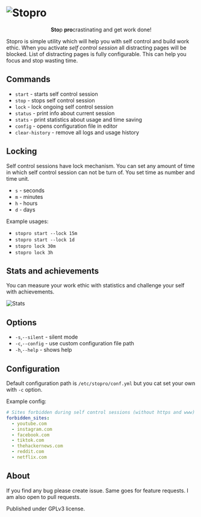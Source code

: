 # ![Stopro](https://blackblog.cz/assets/img/projects/stopro.svg)

<p align="center">
<b>Sto</b>p <b>pro</b>crastinating and get work done!
</p>

Stopro is simple utility which will help you with self control and build work ethic.
When you activate *self control session* all distracting pages will be blocked. List of
distracting pages is fully configurable. This can help you focus and stop wasting time.

## Commands
- `start`           - starts self control session
- `stop`            - stops self control session
- `lock`            - lock ongoing self control session
- `status`          - print info about current session
- `stats`           - print statistics about usage and time saving
- `config`          - opens configuration file in editor
- `clear-history`   - remove all logs and usage history

## Locking
Self control sessions have lock mechanism. You can set any amount of time in which
self control session can not be turn of. You set time as number and time unit.

- `s` - seconds
- `m` - minutes
- `h` - hours
- `d` - days

Example usages:
- `stopro start --lock 15m`
- `stopro start --lock 1d`
- `stopro lock 30m`
- `stopro lock 3h`

## Stats and achievements
You can measure your work ethic with statistics and challenge your self with achievements.

![Stats](https://jc.ggu.cz/files/stopro-screenshot.png)

## Options
- `-s`,`--silent` - silent mode
- `-c`,`--config` - use custom configuration file path
- `-h`,`--help`   - shows help


## Configuration
Default configuration path is `/etc/stopro/conf.yml` but you cat set your own with `-c`
option.

Example config:
```yml
# Sites forbidden during self control sessions (without https and www) 
forbidden_sites:
  - youtube.com
  - instagram.com
  - facebook.com
  - tiktok.com
  - thehackernews.com
  - reddit.com
  - netflix.com
```

## About
If you find any bug please create issue. Same goes for feature requests. I am also open
to pull requests.

Published under GPLv3 license.
